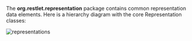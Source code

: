 The **org.restlet.representation** package contains common representation
data elements. Here is a hierarchy diagram with the core Representation
classes:

![representations](/learn/tutorial/${restlet-version-minor}/images/representations "representations")
